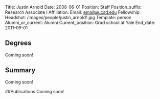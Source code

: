 Title: Justin Arnold
Date: 2008-06-01
Position: Staff
Position_suffix: Research Associate I
Affiliation:
Email: email@ucsd.edu
Fellowship:
Headshot: /images/people/justin_arnold1.jpg
Template: person
Alumni_or_current: Alumni
Current_position: Grad school at Yale
End_date: 2011-09-01
<!-- Status: draft -->

## Degrees
Coming soon!

## Summary
Coming soon!

##Publications
Coming soon!
